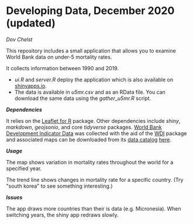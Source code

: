 # Developing Data, December 2020 (updated)
_Dov Chelst_

This repository includes a small application that allows you to examine 
World Bank data on under-5 mortality rates.

It collects information between 1990 and 2019.

* _ui.R_ and _server.R_ deploy the application which is also available on [shinyapps.io](https://dnchelst.shinyapps.io/u5mr-app).
* The data is available in _u5mr.csv_ and as an RData file. 
You can download the same data using the _gather\_u5mr.R_ script.

***Dependencies***

It relies on the [Leaflet for R](https://https://rstudio.github.io/leaflet/)
package. Other dependencies include _shiny_, _markdown_, _geojsonio_, and 
core _tidyverse_ packages. 
[World Bank Development Indicator Data](http://wdi.worldbank.org/table/2.18) 
was collected with the aid of the 
[WDI](https://cran.r-project.org/web/packages/WDI/WDI.pdf) package and 
associated maps can be downloaded from its 
[data catalog](https://datacatalog.worldbank.org/) 
[here](https://development-data-hub-s3-public.s3.amazonaws.com/ddhfiles/779551/wb_boundaries_geojson_lowres.zip).

***Usage***

The map shows variation in mortality rates throughout the world for a specified year.

The trend line shows changes in mortality rate for a specific country. 
(Try "south korea" to see something interesting.)

***Issues***

The app draws more countries than their is data (e.g. Micronesia).
When switching years, the shiny app redraws slowly.